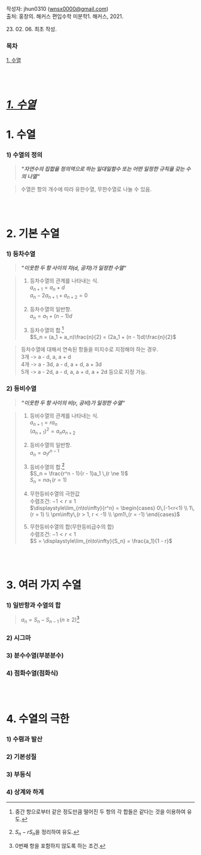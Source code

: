 작성자: jhun0310 (wnsx0000@gmail.com)<br>
출처: 홍창의. 해커스 편입수학 미분학1. 해커스, 2021.

23\. 02\. 06\. 최초 작성.

### 목차
<U>1. 수열</U>

<br>
<br>

# <U>***1. 수열***</U>

# 1. 수열

### 1) 수열의 정의

> ***"자연수의 집합을 정의역으로 하는 일대일함수 또는 어떤 일정한 규칙을 갖는 수의 나열"***

> 수열은 항의 개수에 따라 유한수열, 무한수열로 나눌 수 있음.

<br>
<br>

# 2. 기본 수열

### 1) 등차수열

> ***"이웃한 두 항 사이의 차(d, 공차)가 일정한 수열"***

> 1. 등차수열의 관계를 나타내는 식.<br>
> $a_{n+1} = a_n + d$<br>
> $a_{n} - 2a_{n+1} + a_{n+2} = 0$
>
> 2. 등차수열의 일반항.<br>
> $a_n = a_1 + (n - 1)d$
>
> 3. 등차수열의 합.[^1-2-1]<br>
> $S_n = (a_1 + a_n)\frac{n}{2} = (2a_1 + (n - 1)d)\frac{n}{2}$

> 등차수열에 대해서 연속된 항들을 미지수로 지정해야 하는 경우.<br>
> 3개 -> a - d, a, a + d<br>
> 4개 -> a - 3d, a - d, a + d, a + 3d<br>
> 5개 -> a - 2d, a - d, a, a + d, a + 2d 등으로 지정 가능.

### 2) 등비수열

> ***"이웃한 두 항 사이의 비(r, 공비)가 일정한 수열"***

> 1. 등비수열의 관계를 나타내는 식.<br>
> $a_{n+1} = ra_n$<br>
> $(a_{n + 1})^2 = a_na_{n + 2}$
>
> 2. 등비수열의 일반항.<br>
> $a_n = a_1r^{n - 1}$
>
> 3. 등비수열의 합.[^1-2-2]<br>
> $S_n = \frac{r^n - 1}{r - 1}a_1 \,(r \ne 1)$<br>
> $S_n = na_1 \,(r = 1)$
>
> 4. 무한등비수열의 극한값<br>
> 수렴조건: $-1 < r \le 1$<br>
> $\displaystyle\lim_{n\to\infty}{r^n} =
\begin{cases}
0\,(-1<r<1) \\
1\,(r = 1) \\
\pm\infty\,(r > 1, r < -1) \\
\pm1\,(r = -1)
\end{cases}$
>
> 5. 무한등비수열의 합(무한등비급수의 합)<br>
> 수렴조건: $-1 < r < 1$<br>
> $S = \displaystyle\lim_{n\to\infty}{S_n} = \frac{a_1}{1 - r}$

<br>
<br>

# 3. 여러 가지 수열

### 1) 일반항과 수열의 합

> $a_n = S_n - S_{n - 1} \,(n \ge 2)$[^1-3-1]

### 2) 시그마

### 3) 분수수열(부분분수)

### 4) 점화수열(점화식)

<br>
<br>

# 4. 수열의 극한

### 1) 수렴과 발산

### 2) 기본성질

### 3) 부등식

### 4) 상계와 하계



[^1-2-1]: 중간 항으로부터 같은 정도만큼 떨어진 두 항의 각 합들은 같다는 것을 이용하여 유도.
[^1-2-2]: $S_n - rS_n$을 정리하여 유도.
[^1-3-1]: 0번째 항을 포함하지 않도록 하는 조건.